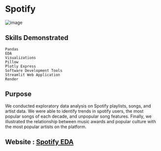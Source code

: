 # Spotify

![image](https://user-images.githubusercontent.com/115895428/216784784-f375ca5e-5d19-4b5f-aa72-fd67156dd60e.png)
## Skills Demonstrated
    Pandas
    EDA
    Visualizations
    Pillow
    Plotly Express
    Software Development Tools
    Streamlit Web Application
    Render
    
## Purpose
We conducted exploratory data analysis on Spotify playlists, songs, and artist data. We were able to identify trends in spotify users, the most popular songs of each decade, and unpopular song features. Finally, we illustrated the relationship between music awards and popular culture with the most popular artists on the platform.

## Website : [Spotify EDA](https://spotify-eda.onrender.com)
